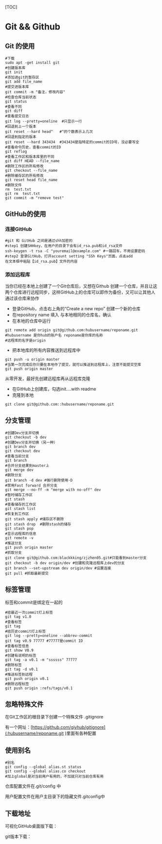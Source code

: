 [TOC]

# Git && Github

## Git 的使用

```shell
#下载
sudo apt -get install git
#创建版本库
git init 
#添加进git的暂存区
git add file_name
#提交进版本库
git commit -m "备注，修改内容"
#检查仓库当前状态
git status
#查看不同
git diff
#查看提交日志
git log --pretty=oneline  #只显示一行
#回退到上一个版本
git reset --hard head^   #^的个数表示上几次
#回退到指定的版本
git reset --hard 343434  #343434是指特定的commit的ID号，没必要写全
#查看命令历史，查看commit的ID
git reflog
#查看工作区和版本库里的不同
git diff HEAD --file_name
#删除工作区的所有修改
git checkout --file_name
#删除缓存区的所有修改
git reset head file_name 
#删除文件
rm  test.txt
git rm  test.txt
git commit -m "remove test"

```

## GitHub的使用

### 连接GitHub

```shell
#git 和 GitHub 之间是通过shh加密的
#step1 创建SHHkey，在用户的目录下会有id_rsa.pub和id_rsa文件
ssh-keygen -t rsa -C "youremail@example.com" #一路回车，不用设置密码
#step2 登录GitHub，打开account setting "SSh Keys"页面，点击add
在文本框中粘贴【id_rsa.pub】文件的内容
```

### 添加远程库

当你已经在本地上创建了一个Git仓库后，又想在Github 创建一个仓库，并且让这两个仓库进行远程同步，这样GitHub上的仓库可以即作为备份，又可以让其他人通过该仓库来协作

- 登录GitHub，点击右上角的“Create a new repo” 创建一个新的仓库
- 在repository name 填入 与本地相同的仓库名，确认
- 在本地的仓库中运行

```shell
git remote add origin git@github.com:hubusername/reponame.git 
#hubusername 是你hub的账户名 reponame是你库的名称
#远程库的名字是origin
```

- 把本地库的所有内容推送到远程库中

```shell
git push -u origin master
#当第一次完成后你只要在本地作了提交，就可以推送到远程库上，注意不能提交空库
git push origin master
```

从零开发，最好先创建远程库再从远程库克隆

- 在GitHub上创建库，勾选init....with readme
- 克隆到本地

```shell
git clone git@github.com::hubusername/reponame.git 
```

## 分支管理

```shell
#创建Dev分支并切换
git checkout -b dev
#创建Dev分支并切换（另一种）
git branch dev
git checkout dev
#查看当前分支
git branch
#合并分支结果到master上
git merge dev
#删除分支
git branch -d dev #强行删除使用-D
#禁用Fast forward 合并分支
git merge --no-ff -m "merge with no-off" dev
#暂时储存工作区
git stash
#查看储存的工作区
git stash list
#恢复到工作区
git stash apply #储存区不删除
git stash drop  #删除stash的储存
git stash pop
#显示远程库的信息
git remote -v
#推送分支
git push origin master
#抓取分支
git clone git@github.com:blackkking/zjzhen05.git#只能看到master分支
git checkout -b dev origin/dev #创建和克隆远程库上dev的分支
git branch --set-upstream dev origin/dev #设置连接
git pull #抓取最新提交
```

## 标签管理

标签和commit是绑定在一起的

```shell
#给最近一次commit打上标签
git tag v1.0
#查看标签
git tag
#给历史commit打上标签
git log --pretty=oneline --abbrev-commit 
git tag v0.9 77777 #77777是commit ID
#查看标签信息
git show V0.9
#创建有说明的标签
git tag -a v0.1 -m "ssssss" 77777
#删除标签
git tag -d v0.1
#推送标签到远程
git push origin v0.1
#删除远程标签
git push origin :refs/tags/v0.1
```

## 忽略特殊文件

在Git工作区的根目录下创建一个特殊文件 .gitignore

有一个网址：[https://github.com/giyhub/gitignore](:hubusername/reponame.git )里面有各种配置

## 使用别名

```shell
#别名
git config --global alias.st status
git config --global alias.co checkout
#加上global是对当前用户有用的，不加就只对当前仓库有用
```

仓库配置文件在.git/config  中

用户配置文件在用户主目录下的隐藏文件.gitconfig中

## 下载地址

可视化GitHub桌面版下载：

git版本下载：